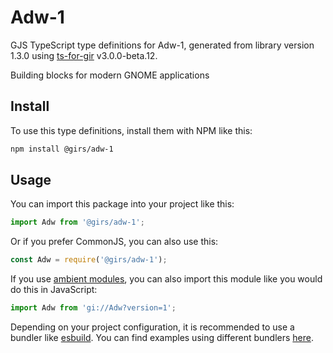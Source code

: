 
# Adw-1

GJS TypeScript type definitions for Adw-1, generated from library version 1.3.0 using [ts-for-gir](https://github.com/gjsify/ts-for-gjs) v3.0.0-beta.12.

Building blocks for modern GNOME applications

## Install

To use this type definitions, install them with NPM like this:
```bash
npm install @girs/adw-1
```

## Usage

You can import this package into your project like this:
```ts
import Adw from '@girs/adw-1';
```

Or if you prefer CommonJS, you can also use this:
```ts
const Adw = require('@girs/adw-1');
```

If you use [ambient modules](https://github.com/gjsify/ts-for-gir/tree/main/packages/cli#ambient-modules), you can also import this module like you would do this in JavaScript:

```ts
import Adw from 'gi://Adw?version=1';
```

Depending on your project configuration, it is recommended to use a bundler like [esbuild](https://esbuild.github.io/). You can find examples using different bundlers [here](https://github.com/gjsify/ts-for-gir/tree/main/examples).